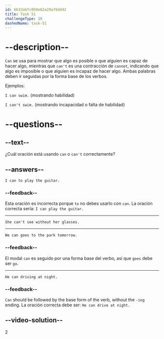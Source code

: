```yaml
---
id: 6633abfc050e82a29a76dd42
title: Task 51
challengeType: 19
dashedName: task-51
---
```


# --description--

`Can` se usa para mostrar que algo es posible o que alguien es capaz de hacer algo, mientras que `can't` es una contracción de `cannot`, indicando que algo es imposible o que alguien es incapaz de hacer algo. Ambas palabras deben ir seguidas por la forma base de los verbos.

Ejemplos:

`I can swim.` (mostrando habilidad)

`I can't swim.` (mostrando incapacidad o falta de habilidad)

# --questions--

## --text--

¿Cuál oración está usando `can` o `can't` correctamente?

## --answers--

`I can to play the guitar.`

### --feedback--

Esta oración es incorrecta porque `to` no debes usarlo con `can`. La oración correcta sería: `I can play the guitar.`

---

`She can't see without her glasses.`

---

`We can goes to the park tomorrow.`

### --feedback--

El modal `can` es seguido por una forma base del verbo, así que `goes` debe ser `go`.

---

`He can driving at night.`

### --feedback--

`Can` should be followed by the base form of the verb, without the `-ing` ending. La oración correcta debe ser: `He can drive at night.`

## --video-solution--

2
